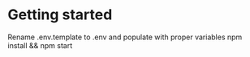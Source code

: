 # Getting started

Rename .env.template to .env and populate with proper variables
npm install && npm start

